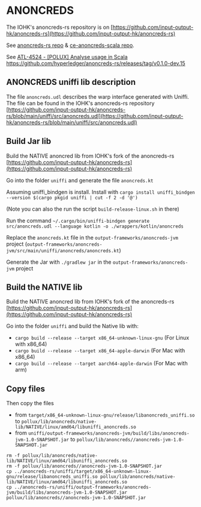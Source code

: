 # ANONCREDS

The IOHK's anoncreds-rs repository is on [https://github.com/input-output-hk/anoncreds-rs](https://github.com/input-output-hk/anoncreds-rs)

See [anoncreds-rs repo](https://github.com/hyperledger/anoncreds-rs) & [ce-anoncreds-scala repo](https://github.com/input-output-hk/ce-anoncreds-scala).

See [ATL-4524 - [POLUX] Analyse usage in Scala](https://input-output.atlassian.net/browse/ATL-4524?focusedCommentId=173837)
https://github.com/hyperledger/anoncreds-rs/releases/tag/v0.1.0-dev.15

## ANONCREDS uniffi lib description

The file `anoncreds.udl` describes the warp interface generated with Uniffi.
The file can be found in the IOHK's anoncreds-rs repository [https://github.com/input-output-hk/anoncreds-rs/blob/main/uniffi/src/anoncreds.udl](https://github.com/input-output-hk/anoncreds-rs/blob/main/uniffi/src/anoncreds.udl)


## Build Jar lib

Build the NATIVE anoncred lib from IOHK's fork of the anoncreds-rs [https://github.com/input-output-hk/anoncreds-rs](https://github.com/input-output-hk/anoncreds-rs)

Go into the folder `uniffi` and generate the file `anoncreds.kt`

Assuming uniffi_bindgen is install. Install with `cargo install uniffi_bindgen --version $(cargo pkgid uniffi | cut -f 2 -d '@')`

(Note you can also the run the script `build-release-linux.sh` in there)

Run the command `~/.cargo/bin/uniffi-bindgen generate src/anoncreds.udl --language kotlin -o ./wrappers/kotlin/anoncreds`

Replace the `anoncreds.kt` file in the `output-frameworks/anoncreds-jvm` project (`output-frameworks/anoncreds-jvm/src/main/uniffi/anoncreds/anoncreds.kt`)

Generate the Jar with `./gradlew jar` in the `output-frameworks/anoncreds-jvm` project

## Build the NATIVE lib 

Build the NATIVE anoncred lib from IOHK's fork of the anoncreds-rs [https://github.com/input-output-hk/anoncreds-rs](https://github.com/input-output-hk/anoncreds-rs)

Go into the folder `uniffi` and build the Native lib with:

- `cargo build --release --target x86_64-unknown-linux-gnu` (For Linux with x86_64)
- `cargo build --release --target x86_64-apple-darwin` (For Mac with x86_64)
- `cargo build --release --target aarch64-apple-darwin` (For Mac with arm)

## Copy files

Then copy the files
- from `target/x86_64-unknown-linux-gnu/release/libanoncreds_uniffi.so` to `pollux/lib/anoncreds/native-lib/NATIVE/linux/amd64/libuniffi_anoncreds.so`
- from `uniffi/output-frameworks/anoncreds-jvm/build/libs/anoncreds-jvm-1.0-SNAPSHOT.jar` to `pollux/lib/anoncreds//anoncreds-jvm-1.0-SNAPSHOT.jar`

```shell
rm -f pollux/lib/anoncreds/native-lib/NATIVE/linux/amd64/libuniffi_anoncreds.so
rm -f pollux/lib/anoncreds//anoncreds-jvm-1.0-SNAPSHOT.jar
cp ../anoncreds-rs/uniffi/target/x86_64-unknown-linux-gnu/release/libanoncreds_uniffi.so pollux/lib/anoncreds/native-lib/NATIVE/linux/amd64/libuniffi_anoncreds.so
cp ../anoncreds-rs/uniffi/output-frameworks/anoncreds-jvm/build/libs/anoncreds-jvm-1.0-SNAPSHOT.jar pollux/lib/anoncreds//anoncreds-jvm-1.0-SNAPSHOT.jar
```
